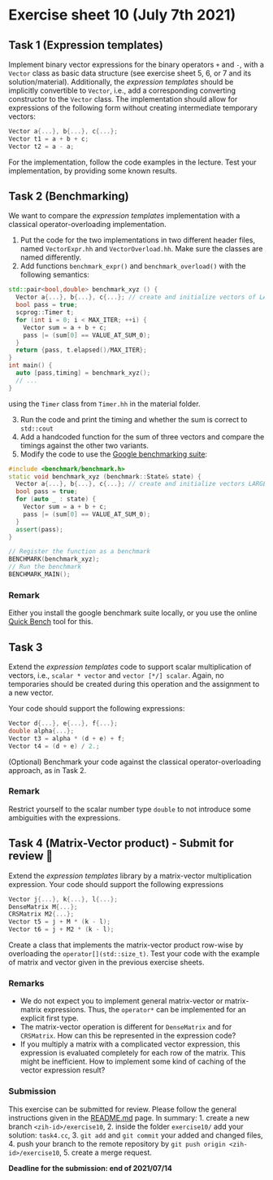 # Exercise sheet 10 (July 7th 2021)

## Task 1 (Expression templates)

Implement binary vector expressions for the binary operators `+` and `-`, with a `Vector` class
as basic data structure (see exercise sheet 5, 6, or 7 and its solution/material). Additionally,
the *expression templates* should be implicitly convertible to `Vector`, i.e., add a corresponding
converting constructor to the `Vector` class. The implementation should allow for expressions of
the following form without creating intermediate temporary vectors:

```c++
Vector a{...}, b{...}, c{...};
Vector t1 = a + b + c;
Vector t2 = a - a;
```

For the implementation, follow the code examples in the lecture.
Test your implementation, by providing some known results.


## Task 2 (Benchmarking)

We want to compare the *expression templates* implementation with a classical operator-overloading implementation.

1. Put the code for the two implementations in two different header files, named `VectorExpr.hh` and `VectorOverload.hh`. Make sure the classes are named differently.
2. Add functions `benchmark_expr()` and `benchmark_overload()` with the following semantics:

```c++
std::pair<bool,double> benchmark_xyz () {
  Vector a{...}, b{...}, c{...}; // create and initialize vectors of LARGE_SIZE
  bool pass = true;
  scprog::Timer t;
  for (int i = 0; i < MAX_ITER; ++i) {
    Vector sum = a + b + c;
    pass |= (sum[0] == VALUE_AT_SUM_0);
  }
  return {pass, t.elapsed()/MAX_ITER};
}
int main() {
  auto [pass,timing] = benchmark_xyz();
  // ...
}
```
using the `Timer` class from `Timer.hh` in the material folder.

3. Run the code and print the timing and whether the sum is correct to `std::cout`
4. Add a handcoded function for the sum of three vectors and compare the timings against the other
   two variants.
5. Modify the code to use the [Google benchmarking suite](https://github.com/google/benchmark):

```c++
#include <benchmark/benchmark.h>
static void benchmark_xyz (benchmark::State& state) {
  Vector a{...}, b{...}, c{...}; // create and initialize vectors LARGE_SIZE
  bool pass = true;
  for (auto _ : state) {
    Vector sum = a + b + c;
    pass |= (sum[0] == VALUE_AT_SUM_0);
  }
  assert(pass);
}

// Register the function as a benchmark
BENCHMARK(benchmark_xyz);
// Run the benchmark
BENCHMARK_MAIN();
```

### Remark
Either you install the google benchmark suite locally, or you use the online [Quick Bench](https://quick-bench.com/)
tool for this.


## Task 3

Extend the *expression templates* code to support scalar multiplication of vectors, i.e., `scalar * vector` and `vector [*/] scalar`. Again, no temporaries should be created during this operation and the assignment to a new vector.

Your code should support the following expressions:

```c++
Vector d{...}, e{...}, f{...};
double alpha{...};
Vector t3 = alpha * (d + e) + f;
Vector t4 = (d + e) / 2.;
```

(Optional) Benchmark your code against the classical operator-overloading approach, as in Task 2.

### Remark
Restrict yourself to the scalar number type `double` to not introduce some ambiguities with the expressions.


## Task 4 (Matrix-Vector product) - Submit for review :pencil:

Extend the *expression templates* library by a matrix-vector multiplication expression. Your code should
support the following expressions

```c++
Vector j{...}, k{...}, l{...};
DenseMatrix M{...};
CRSMatrix M2{...};
Vector t5 = j + M * (k - l);
Vector t6 = j + M2 * (k - l);
```

Create a class that implements the matrix-vector product row-wise by overloading the `operator[](std::size_t)`.
Test your code with the example of matrix and vector given in the previous exercise sheets.

### Remarks
- We do not expect you to implement general matrix-vector or matrix-matrix expressions. Thus, the `operator*` can
  be implemented for an explicit first type.
- The matrix-vector operation is different for `DenseMatrix` and for `CRSMatrix`. How can this be represented
  in the expression code?
- If you multiply a matrix with a complicated vector expression, this expression is evaluated completely for
  each row of the matrix. This might be inefficient. How to implement some kind of caching of the vector expression result?

### Submission

This exercise can be submitted for review. Please follow the general instructions given in the [README.md](/README.md)
page. In summary: 1. create a new branch `<zih-id>/exercise10`, 2. inside the folder `exercise10/` add
your solution: `task4.cc`, 3. `git add` and `git commit` your added and changed files, 4. push your
branch to the remote repository by `git push origin <zih-id>/exercise10`, 5. create a merge request.

**Deadline for the submission: end of 2021/07/14**

